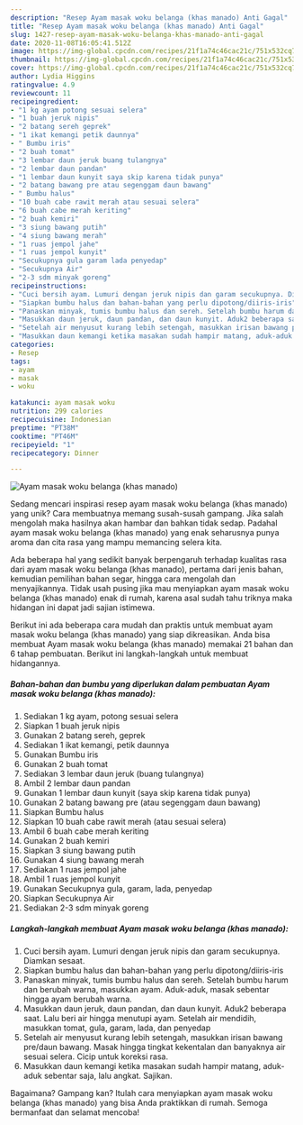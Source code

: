 ```yaml
---
description: "Resep Ayam masak woku belanga (khas manado) Anti Gagal"
title: "Resep Ayam masak woku belanga (khas manado) Anti Gagal"
slug: 1427-resep-ayam-masak-woku-belanga-khas-manado-anti-gagal
date: 2020-11-08T16:05:41.512Z
image: https://img-global.cpcdn.com/recipes/21f1a74c46cac21c/751x532cq70/ayam-masak-woku-belanga-khas-manado-foto-resep-utama.jpg
thumbnail: https://img-global.cpcdn.com/recipes/21f1a74c46cac21c/751x532cq70/ayam-masak-woku-belanga-khas-manado-foto-resep-utama.jpg
cover: https://img-global.cpcdn.com/recipes/21f1a74c46cac21c/751x532cq70/ayam-masak-woku-belanga-khas-manado-foto-resep-utama.jpg
author: Lydia Higgins
ratingvalue: 4.9
reviewcount: 11
recipeingredient:
- "1 kg ayam potong sesuai selera"
- "1 buah jeruk nipis"
- "2 batang sereh geprek"
- "1 ikat kemangi petik daunnya"
- " Bumbu iris"
- "2 buah tomat"
- "3 lembar daun jeruk buang tulangnya"
- "2 lembar daun pandan"
- "1 lembar daun kunyit saya skip karena tidak punya"
- "2 batang bawang pre atau segenggam daun bawang"
- " Bumbu halus"
- "10 buah cabe rawit merah atau sesuai selera"
- "6 buah cabe merah keriting"
- "2 buah kemiri"
- "3 siung bawang putih"
- "4 siung bawang merah"
- "1 ruas jempol jahe"
- "1 ruas jempol kunyit"
- "Secukupnya gula garam lada penyedap"
- "Secukupnya Air"
- "2-3 sdm minyak goreng"
recipeinstructions:
- "Cuci bersih ayam. Lumuri dengan jeruk nipis dan garam secukupnya. Diamkan sesaat."
- "Siapkan bumbu halus dan bahan-bahan yang perlu dipotong/diiris-iris"
- "Panaskan minyak, tumis bumbu halus dan sereh. Setelah bumbu harum dan berubah warna, masukkan ayam. Aduk-aduk, masak sebentar hingga ayam berubah warna."
- "Masukkan daun jeruk, daun pandan, dan daun kunyit. Aduk2 beberapa saat. Lalu beri air hingga menutupi ayam. Setelah air mendidih, masukkan tomat, gula, garam, lada, dan penyedap"
- "Setelah air menyusut kurang lebih setengah, masukkan irisan bawang pre/daun bawang. Masak hingga tingkat kekentalan dan banyaknya air sesuai selera. Cicip untuk koreksi rasa."
- "Masukkan daun kemangi ketika masakan sudah hampir matang, aduk-aduk sebentar saja, lalu angkat. Sajikan."
categories:
- Resep
tags:
- ayam
- masak
- woku

katakunci: ayam masak woku 
nutrition: 299 calories
recipecuisine: Indonesian
preptime: "PT38M"
cooktime: "PT46M"
recipeyield: "1"
recipecategory: Dinner

---
```



![Ayam masak woku belanga (khas manado)](https://img-global.cpcdn.com/recipes/21f1a74c46cac21c/751x532cq70/ayam-masak-woku-belanga-khas-manado-foto-resep-utama.jpg)

Sedang mencari inspirasi resep ayam masak woku belanga (khas manado) yang unik? Cara membuatnya memang susah-susah gampang. Jika salah mengolah maka hasilnya akan hambar dan bahkan tidak sedap. Padahal ayam masak woku belanga (khas manado) yang enak seharusnya punya aroma dan cita rasa yang mampu memancing selera kita.

Ada beberapa hal yang sedikit banyak berpengaruh terhadap kualitas rasa dari ayam masak woku belanga (khas manado), pertama dari jenis bahan, kemudian pemilihan bahan segar, hingga cara mengolah dan menyajikannya. Tidak usah pusing jika mau menyiapkan ayam masak woku belanga (khas manado) enak di rumah, karena asal sudah tahu triknya maka hidangan ini dapat jadi sajian istimewa.




Berikut ini ada beberapa cara mudah dan praktis untuk membuat ayam masak woku belanga (khas manado) yang siap dikreasikan. Anda bisa membuat Ayam masak woku belanga (khas manado) memakai 21 bahan dan 6 tahap pembuatan. Berikut ini langkah-langkah untuk membuat hidangannya.

<!--inarticleads1-->

##### Bahan-bahan dan bumbu yang diperlukan dalam pembuatan Ayam masak woku belanga (khas manado):

1. Sediakan 1 kg ayam, potong sesuai selera
1. Siapkan 1 buah jeruk nipis
1. Gunakan 2 batang sereh, geprek
1. Sediakan 1 ikat kemangi, petik daunnya
1. Gunakan  Bumbu iris
1. Gunakan 2 buah tomat
1. Sediakan 3 lembar daun jeruk (buang tulangnya)
1. Ambil 2 lembar daun pandan
1. Gunakan 1 lembar daun kunyit (saya skip karena tidak punya)
1. Gunakan 2 batang bawang pre (atau segenggam daun bawang)
1. Siapkan  Bumbu halus
1. Siapkan 10 buah cabe rawit merah (atau sesuai selera)
1. Ambil 6 buah cabe merah keriting
1. Gunakan 2 buah kemiri
1. Siapkan 3 siung bawang putih
1. Gunakan 4 siung bawang merah
1. Sediakan 1 ruas jempol jahe
1. Ambil 1 ruas jempol kunyit
1. Gunakan Secukupnya gula, garam, lada, penyedap
1. Siapkan Secukupnya Air
1. Sediakan 2-3 sdm minyak goreng




<!--inarticleads2-->

##### Langkah-langkah membuat Ayam masak woku belanga (khas manado):

1. Cuci bersih ayam. Lumuri dengan jeruk nipis dan garam secukupnya. Diamkan sesaat.
1. Siapkan bumbu halus dan bahan-bahan yang perlu dipotong/diiris-iris
1. Panaskan minyak, tumis bumbu halus dan sereh. Setelah bumbu harum dan berubah warna, masukkan ayam. Aduk-aduk, masak sebentar hingga ayam berubah warna.
1. Masukkan daun jeruk, daun pandan, dan daun kunyit. Aduk2 beberapa saat. Lalu beri air hingga menutupi ayam. Setelah air mendidih, masukkan tomat, gula, garam, lada, dan penyedap
1. Setelah air menyusut kurang lebih setengah, masukkan irisan bawang pre/daun bawang. Masak hingga tingkat kekentalan dan banyaknya air sesuai selera. Cicip untuk koreksi rasa.
1. Masukkan daun kemangi ketika masakan sudah hampir matang, aduk-aduk sebentar saja, lalu angkat. Sajikan.




Bagaimana? Gampang kan? Itulah cara menyiapkan ayam masak woku belanga (khas manado) yang bisa Anda praktikkan di rumah. Semoga bermanfaat dan selamat mencoba!
